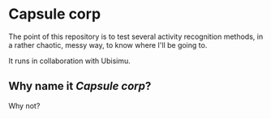 # Capsule corp

The point of this repository is to test several activity recognition methods, in a rather chaotic, messy way, to know where I'll be going to.

It runs in collaboration with Ubisimu.


## Why name it *Capsule corp*?
Why not?

